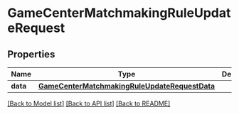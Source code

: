 # GameCenterMatchmakingRuleUpdateRequest

## Properties
Name | Type | Description | Notes
------------ | ------------- | ------------- | -------------
**data** | [**GameCenterMatchmakingRuleUpdateRequestData**](GameCenterMatchmakingRuleUpdateRequestData.md) |  | 

[[Back to Model list]](../README.md#documentation-for-models) [[Back to API list]](../README.md#documentation-for-api-endpoints) [[Back to README]](../README.md)


